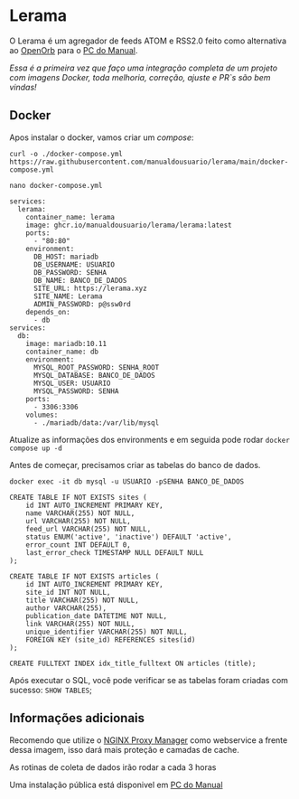 
# Lerama

O Lerama é um agregador de feeds ATOM e RSS2.0 feito como alternativa ao [OpenOrb](https://git.sr.ht/~lown/openorb) para o [PC do Manual](https://pcdomanual.com/).

*Essa é a primeira vez que faço uma integração completa de um projeto com imagens Docker, toda melhoria, correção, ajuste e PR`s são bem vindas!*

## Docker

Apos instalar o docker, vamos criar um *compose*:

`curl -o ./docker-compose.yml https://raw.githubusercontent.com/manualdousuario/lerama/main/docker-compose.yml`

`nano docker-compose.yml`

```
services:
  lerama:
    container_name: lerama
    image: ghcr.io/manualdousuario/lerama/lerama:latest
    ports:
      - "80:80"
    environment:
      DB_HOST: mariadb
      DB_USERNAME: USUARIO
      DB_PASSWORD: SENHA
      DB_NAME: BANCO_DE_DADOS
      SITE_URL: https://lerama.xyz
      SITE_NAME: Lerama
      ADMIN_PASSWORD: p@ssw0rd
    depends_on:
      - db
services:
  db:
    image: mariadb:10.11
    container_name: db
    environment:
      MYSQL_ROOT_PASSWORD: SENHA_ROOT
      MYSQL_DATABASE: BANCO_DE_DADOS
      MYSQL_USER: USUARIO
      MYSQL_PASSWORD: SENHA
    ports:
      - 3306:3306
    volumes:
      - ./mariadb/data:/var/lib/mysql
```

Atualize as informações dos environments e em seguida pode rodar `docker compose up -d`

Antes de começar, precisamos criar as tabelas do banco de dados.

`docker exec -it db mysql -u USUARIO -pSENHA BANCO_DE_DADOS`

```
CREATE TABLE IF NOT EXISTS sites (
    id INT AUTO_INCREMENT PRIMARY KEY,
    name VARCHAR(255) NOT NULL,
    url VARCHAR(255) NOT NULL,
    feed_url VARCHAR(255) NOT NULL,
    status ENUM('active', 'inactive') DEFAULT 'active',
    error_count INT DEFAULT 0,
    last_error_check TIMESTAMP NULL DEFAULT NULL
);

CREATE TABLE IF NOT EXISTS articles (
    id INT AUTO_INCREMENT PRIMARY KEY,
    site_id INT NOT NULL,
    title VARCHAR(255) NOT NULL,
    author VARCHAR(255),
    publication_date DATETIME NOT NULL,
    link VARCHAR(255) NOT NULL,
    unique_identifier VARCHAR(255) NOT NULL,
    FOREIGN KEY (site_id) REFERENCES sites(id)
);

CREATE FULLTEXT INDEX idx_title_fulltext ON articles (title);
```

Após executar o SQL, você pode verificar se as tabelas foram criadas com sucesso: `SHOW TABLES`;

## Informações adicionais

Recomendo que utilize o [NGINX Proxy Manager](https://nginxproxymanager.com/) como webservice a frente dessa imagem, isso dará mais proteção e camadas de cache.

As rotinas de coleta de dados irão rodar a cada 3 horas

Uma instalação pública está disponivel em [PC do Manual](https://lerama.pcdomanual.com/) 
